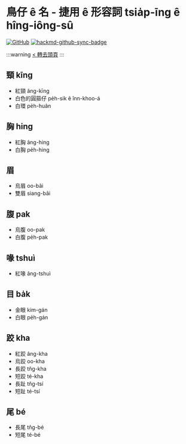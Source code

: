 # 鳥仔 ê 名 - 捷用 ê 形容詞 tsia̍p-īng ê hîng-iông-sû

[![GitHub](https://img.shields.io/badge/GitHub-black?logo=github)](https://github.com/siansiansu/tsiau-a-e-mia)
[![hackmd-github-sync-badge](https://hackmd.io/KG0_UKHjRRON8EFRHotfaQ/badge)](https://hackmd.io/KG0_UKHjRRON8EFRHotfaQ)

:::warning
[< 轉去頭頁](https://hackmd.io/@siansiansu/Hy4VzNvha)
:::

## 頸 kīng

- 紅頸 âng-kīng
- 白色的圓箍仔 pe̍h-sik ê înn-khoo-á
- 白環 pe̍h-huân

## 胸 hing

- 紅胸 âng-hing
- 白胸 pe̍h-hing

## 眉

- 烏眉 oo-bâi
- 雙眉 siang-bâi

## 腹 pak

- 烏腹 oo-pak
- 白腹 pe̍h-pak

## 喙 tshuì

- 紅喙 âng-tshuì

## 目 ba̍k

- 金眼 kim-gán
- 白眼 pe̍h-gán

## 跤 kha

- 紅跤 âng-kha
- 烏跤 oo-kha
- 長跤 tn̂g-kha
- 短跤 té-kha
- 長趾 tn̂g-tsí
- 短趾 té-tsí

## 尾 bé

- 長尾 tn̂g-bé
- 短尾 té-bé
